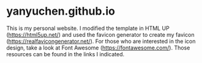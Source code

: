 # yanyuchen.github.io

This is my personal website. I modified the template in HTML UP (https://html5up.net/) and used the favicon generator to create my favicon (https://realfavicongenerator.net/). For those who are interested in the icon design, take a look at Font Awesome (https://fontawesome.com/). Those resources can be found in the links I indicated.
